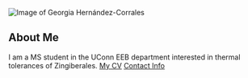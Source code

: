 ![Image of Georgia Hernández-Corrales](images/LS_2018.png
"REPLACE_WITH_SHORT_DESCRIPTION")
## About Me
I am a MS student in the UConn EEB department
interested in thermal tolerances of Zingiberales.
[My CV](PDFs/cv.pdf)
[Contact Info](contact-info.html)
